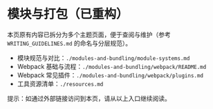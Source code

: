 # 模块与打包（已重构）

本页原有内容已拆分为多个主题页面，便于查阅与维护（参考 `WRITING_GUIDELINES.md` 的命名与分层规范）。

- 模块规范与对比：`./modules-and-bundling/module-systems.md`
- Webpack 基础与流程：`./modules-and-bundling/webpack/README.md`
- Webpack 常见插件：`./modules-and-bundling/webpack/plugins.md`
- 工具资源清单：`./resources.md`

提示：如通过外部链接访问到本页，请从以上入口继续阅读。

